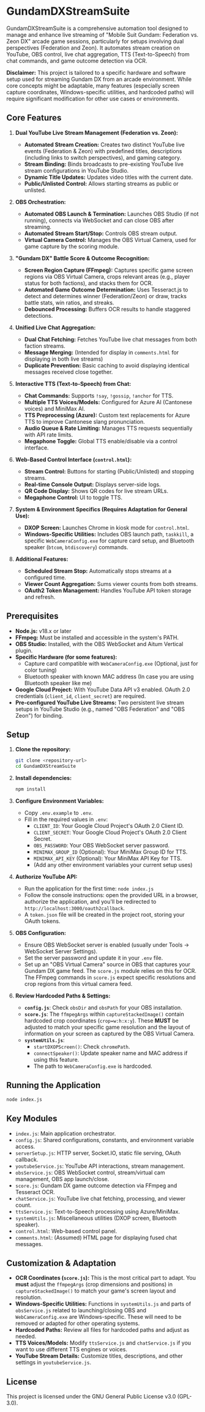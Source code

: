 # GundamDXStreamSuite

GundamDXStreamSuite is a comprehensive automation tool designed to manage and enhance live streaming of "Mobile Suit Gundam: Federation vs. Zeon DX" arcade game sessions, particularly for setups involving dual perspectives (Federation and Zeon). It automates stream creation on YouTube, OBS control, live chat aggregation, TTS (Text-to-Speech) from chat commands, and game outcome detection via OCR.

**Disclaimer:** This project is tailored to a specific hardware and software setup used for streaming Gundam DX from an arcade environment. While core concepts might be adaptable, many features (especially screen capture coordinates, Windows-specific utilities, and hardcoded paths) will require significant modification for other use cases or environments.

## Core Features

1.  **Dual YouTube Live Stream Management (Federation vs. Zeon):**

    - **Automated Stream Creation:** Creates two distinct YouTube live events (Federation & Zeon) with predefined titles, descriptions (including links to switch perspectives), and gaming category.
    - **Stream Binding:** Binds broadcasts to pre-existing YouTube live stream configurations in YouTube Studio.
    - **Dynamic Title Updates:** Updates video titles with the current date.
    - **Public/Unlisted Control:** Allows starting streams as public or unlisted.

2.  **OBS Orchestration:**

    - **Automated OBS Launch & Termination:** Launches OBS Studio (if not running), connects via WebSocket and can close OBS after streaming.
    - **Automated Stream Start/Stop:** Controls OBS stream output.
    - **Virtual Camera Control:** Manages the OBS Virtual Camera, used for game capture by the scoring module.

3.  **"Gundam DX" Battle Score & Outcome Recognition:**

    - **Screen Region Capture (FFmpeg):** Captures specific game screen regions via OBS Virtual Camera, crops relevant areas (e.g., player status for both factions), and stacks them for OCR.
    - **Automated Game Outcome Determination:** Uses Tesseract.js to detect and determines winner (Federation/Zeon) or draw, tracks battle stats, win ratios, and streaks.
    - **Debounced Processing:** Buffers OCR results to handle staggered detections.

4.  **Unified Live Chat Aggregation:**

    - **Dual Chat Fetching:** Fetches YouTube live chat messages from both faction streams.
    - **Message Merging:** (Intended for display in `comments.html` for displaying in both live streams)
    - **Duplicate Prevention:** Basic caching to avoid displaying identical messages received close together.

5.  **Interactive TTS (Text-to-Speech) from Chat:**

    - **Chat Commands:** Supports `!say`, `!gossip`, `!anchor` for TTS.
    - **Multiple TTS Voices/Models:** Configured for Azure AI (Cantonese voices) and MiniMax AI.
    - **TTS Preprocessing (Azure):** Custom text replacements for Azure TTS to improve Cantonese slang pronunciation.
    - **Audio Queue & Rate Limiting:** Manages TTS requests sequentially with API rate limits.
    - **Megaphone Toggle:** Global TTS enable/disable via a control interface.

6.  **Web-Based Control Interface (`control.html`):**

    - **Stream Control:** Buttons for starting (Public/Unlisted) and stopping streams.
    - **Real-time Console Output:** Displays server-side logs.
    - **QR Code Display:** Shows QR codes for live stream URLs.
    - **Megaphone Control:** UI to toggle TTS.

7.  **System & Environment Specifics (Requires Adaptation for General Use):**

    - **DXOP Screen:** Launches Chrome in kiosk mode for `control.html`.
    - **Windows-Specific Utilities:** Includes OBS launch path, `taskkill`, a specific `WebCameraConfig.exe` for capture card setup, and Bluetooth speaker (`btcom`, `btdiscovery`) commands.

8.  **Additional Features:**
    - **Scheduled Stream Stop:** Automatically stops streams at a configured time.
    - **Viewer Count Aggregation:** Sums viewer counts from both streams.
    - **OAuth2 Token Management:** Handles YouTube API token storage and refresh.

## Prerequisites

- **Node.js:** v18.x or later
- **FFmpeg:** Must be installed and accessible in the system's PATH.
- **OBS Studio:** Installed, with the OBS WebSocket and Aitum Vertical plugin.
- **Specific Hardware (for some features):**
  - Capture card compatible with `WebCameraConfig.exe` (Optional, just for color tuning)
  - Bluetooth speaker with known MAC address (In case you are using Bluetooth speaker like me)
- **Google Cloud Project:** With YouTube Data API v3 enabled. OAuth 2.0 credentials (`client_id`, `client_secret`) are required.
- **Pre-configured YouTube Live Streams:** Two persistent live stream setups in YouTube Studio (e.g., named "OBS Federation" and "OBS Zeon") for binding.

## Setup

1.  **Clone the repository:**

    ```bash
    git clone <repository-url>
    cd GundamDXStreamSuite
    ```

2.  **Install dependencies:**

    ```bash
    npm install
    ```

3.  **Configure Environment Variables:**

    - Copy `.env.example` to `.env`.
    - Fill in the required values in `.env`:
      - `CLIENT_ID`: Your Google Cloud Project's OAuth 2.0 Client ID.
      - `CLIENT_SECRET`: Your Google Cloud Project's OAuth 2.0 Client Secret.
      - `OBS_PASSWORD`: Your OBS WebSocket server password.
      - `MINIMAX_GROUP_ID` (Optional): Your MiniMax Group ID for TTS.
      - `MINIMAX_API_KEY` (Optional): Your MiniMax API Key for TTS.
      - (Add any other environment variables your current setup uses)

4.  **Authorize YouTube API:**

    - Run the application for the first time: `node index.js`
    - Follow the console instructions: open the provided URL in a browser, authorize the application, and you'll be redirected to `http://localhost:3000/oauth2callback`.
    - A `token.json` file will be created in the project root, storing your OAuth tokens.

5.  **OBS Configuration:**

    - Ensure OBS WebSocket server is enabled (usually under Tools -> WebSocket Server Settings).
    - Set the server password and update it in your `.env` file.
    - Set up an "OBS Virtual Camera" source in OBS that captures your Gundam DX game feed. The `score.js` module relies on this for OCR. The FFmpeg commands in `score.js` expect specific resolutions and crop regions from this virtual camera feed.

6.  **Review Hardcoded Paths & Settings:**
    - **`config.js`**: Check `obsDir` and `obsPath` for your OBS installation.
    - **`score.js`**: The `ffmpegArgs` within `captureStackedImage()` contain hardcoded crop coordinates (`crop=w:h:x:y`). These **MUST** be adjusted to match your specific game resolution and the layout of information on your screen as captured by the OBS Virtual Camera.
    - **`systemUtils.js`**:
      - `startDXOPScreen()`: Check `chromePath`.
      - `connectSpeaker()`: Update speaker name and MAC address if using this feature.
      - The path to `WebCameraConfig.exe` is hardcoded.

## Running the Application

```bash
node index.js
```

## Key Modules

- `index.js`: Main application orchestrator.
- `config.js`: Shared configurations, constants, and environment variable access.
- `serverSetup.js`: HTTP server, Socket.IO, static file serving, OAuth callback.
- `youtubeService.js`: YouTube API interactions, stream management.
- `obsService.js`: OBS WebSocket control, stream/virtual cam management, OBS app launch/close.
- `score.js`: Gundam DX game outcome detection via FFmpeg and Tesseract OCR.
- `chatService.js`: YouTube live chat fetching, processing, and viewer count.
- `ttsService.js`: Text-to-Speech processing using Azure/MiniMax.
- `systemUtils.js`: Miscellaneous utilities (DXOP screen, Bluetooth speaker).
- `control.html`: Web-based control panel.
- `comments.html`: (Assumed) HTML page for displaying fused chat messages.

## Customization & Adaptation

- **OCR Coordinates (`score.js`):** This is the most critical part to adapt. You **must** adjust the `ffmpegArgs` (crop dimensions and positions) in `captureStackedImage()` to match your game's screen layout and resolution.
- **Windows-Specific Utilities:** Functions in `systemUtils.js` and parts of `obsService.js` related to launching/closing OBS and `WebCameraConfig.exe` are Windows-specific. These will need to be removed or adapted for other operating systems.
- **Hardcoded Paths:** Review all files for hardcoded paths and adjust as needed.
- **TTS Voices/Models:** Modify `ttsService.js` and `chatService.js` if you want to use different TTS engines or voices.
- **YouTube Stream Details:** Customize titles, descriptions, and other settings in `youtubeService.js`.

## License

This project is licensed under the GNU General Public License v3.0 (GPL-3.0).
